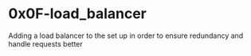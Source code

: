 # 0x0F-load_balancer

Adding a load balancer to the set up in order to ensure redundancy and handle requests better

